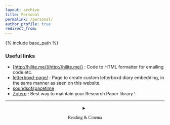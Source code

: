 ```yaml
---
layout: archive
title: Personal
permalink: /personal/
author_profile: true
redirect_from:
---
```


{% include base_path %}

<!-- Google Calendar Appointment Scheduling begin -->
<link href="https://calendar.google.com/calendar/scheduling-button-script.css" rel="stylesheet">
<script src="https://calendar.google.com/calendar/scheduling-button-script.js" async></script>
<script>
(function() {
  var target = document.currentScript;
  window.addEventListener('load', function() {
    calendar.schedulingButton.load({
      url: 'https://calendar.google.com/calendar/appointments/schedules/AcZssZ2pWyc6gXY24OsFC_o2C_PYjHZHF32hO9yAuKx67K86XeTr6MYx1kY6Y3BQj3QePE77o5dhSHO4?gv=true',
      color: '#8E24AA',
      label: "Hangout with me !",
      target,
    });
  });
})();
</script>
<!-- end Google Calendar Appointment Scheduling -->


### Useful links

* [http://hilite.me/](http://hilite.me/) : Code to HTML  formatter for emailing code etc.
* [letterboxd-page/](https://suyoggarg.com/letterboxd-page/) : Page to create custom letterboxd diary embedding, in the same manner as seen on this website.
* [soundsofspacetime](https://www.soundsofspacetime.org/the-basics-of-binary-coalescence.html)
* [Zotero](https://www.zotero.org/) : Best way to maintain your Research Paper library !






---


<div style="object-position:center; text-align:center">
<details>
	<summary> <p style="font-family: mistral;">Reading & Cinema</p></summary>


<!-- Goodreads Block -->
<!-- Have the Goodreads widget embedded inside a widget container that has title -->
    
<style type="text/css" media="screen">
  .widget-title {
    font-family: mistral;
    font-size: 35px;
    text-align: center;
    }
  .gr-widget {
    text-align: center;
    display: flex;
    justify-content: center;
    align-items: center;
  }

  .gr_grid_container {
    /* customize grid container div here. eg: width: 500px; */   }

  .gr_grid_book_container {
    /* customize book cover container div here */
    float: left;
    width: 100px;
    height: 160px;
    padding: 0px 0px;
    overflow: hidden;
  }
</style>

<div class="widget-container">
  <div class="widget-title">My Recent Reads</div>

  <div class='gr-widget'>

  <div id="gr_grid_widget_1698242812">
      <!-- Show static html as a placeholder in case js is not enabled - javascript include will override this if things work -->
    <p>
    <a style="text-align: center; font-family: mistral; font-size: 35px;" rel="nofollow" href="https://www.goodreads.com/review/list/19982554-suyog-garg?shelf=read&utm_medium=api&utm_source=grid_widget">My Recent Reads</a>
    </p>
        <div class="gr_grid_container">
      <div class="gr_grid_book_container"><a title="Malice (Detective Kaga, #1)" rel="nofollow" href="https://www.goodreads.com/book/show/20613611-malice"><img alt="Malice" border="0" src="https://i.gr-assets.com/images/S/compressed.photo.goodreads.com/books/1497270264l/20613611._SX98_.jpg" /></a></div>
      <div class="gr_grid_book_container"><a title="4:50 from Paddington (Miss Marple, #8)" rel="nofollow" href="https://www.goodreads.com/book/show/140278.4"><img alt="4:50 from Paddington" border="0" src="https://i.gr-assets.com/images/S/compressed.photo.goodreads.com/books/1388324483l/140278._SX98_.jpg" /></a></div>
      <div class="gr_grid_book_container"><a title="Ghosts in the Forest (Kindle Single)" rel="nofollow" href="https://www.goodreads.com/book/show/27777511-ghosts-in-the-forest"><img alt="Ghosts in the Forest" border="0" src="https://i.gr-assets.com/images/S/compressed.photo.goodreads.com/books/1447126946l/27777511._SX98_.jpg" /></a></div>
      <div class="gr_grid_book_container"><a title="The Martian" rel="nofollow" href="https://www.goodreads.com/book/show/18007564-the-martian"><img alt="The Martian" border="0" src="https://i.gr-assets.com/images/S/compressed.photo.goodreads.com/books/1413706054l/18007564._SX98_.jpg" /></a></div>
      <div class="gr_grid_book_container"><a title="The Best Ghost Stories Ever Told" rel="nofollow" href="https://www.goodreads.com/book/show/50736881-the-best-ghost-stories-ever-told"><img alt="The Best Ghost Stories Ever Told" border="0" src="https://i.gr-assets.com/images/S/compressed.photo.goodreads.com/books/1570561892l/50736881._SX98_SY160_.jpg" /></a></div>
      <div class="gr_grid_book_container"><a title="The Body in the Library (Miss Marple, #3)" rel="nofollow" href="https://www.goodreads.com/book/show/11688905-the-body-in-the-library"><img alt="The Body in the Library" border="0" src="https://i.gr-assets.com/images/S/compressed.photo.goodreads.com/books/1434883427l/11688905._SX98_.jpg" /></a></div>
      <div class="gr_grid_book_container"><a title="आषाढ़ का एक दिन" rel="nofollow" href="https://www.goodreads.com/book/show/60110977"><img alt="आषाढ़ का एक दिन" border="0" src="https://i.gr-assets.com/images/S/compressed.photo.goodreads.com/books/1642007788l/60110977._SX98_.jpg" /></a></div>
      <div class="gr_grid_book_container"><a title="Shahadat Hasan Manto Ki 21 Shreshtha Kahaniyan (Hindi)" rel="nofollow" href="https://www.goodreads.com/book/show/33965643-shahadat-hasan-manto-ki-21-shreshtha-kahaniyan"><img alt="Shahadat Hasan Manto Ki 21 Shreshtha Kahaniyan" border="0" src="https://i.gr-assets.com/images/S/compressed.photo.goodreads.com/books/1485088904l/33965643._SX98_.jpg" /></a></div>
      <div class="gr_grid_book_container"><a title="Breakfast at Tiffany's" rel="nofollow" href="https://www.goodreads.com/book/show/22925739-breakfast-at-tiffany-s"><img alt="Breakfast at Tiffany's" border="0" src="https://i.gr-assets.com/images/S/compressed.photo.goodreads.com/books/1408243907l/22925739._SX98_.jpg" /></a></div>
      <div class="gr_grid_book_container"><a title="Byomkesh Bakshi Stories" rel="nofollow" href="https://www.goodreads.com/book/show/42869506-byomkesh-bakshi-stories"><img alt="Byomkesh Bakshi Stories" border="0" src="https://i.gr-assets.com/images/S/compressed.photo.goodreads.com/books/1544062538l/42869506._SX98_.jpg" /></a></div>
      <noscript><br/>Share <a rel="nofollow" href="/">book reviews</a> and ratings with Suyog, and even join a <a rel="nofollow" href="/group">book club</a> on Goodreads.</noscript>
    </div>
  </div>

  <!-- Include the external Goodreads JavaScript widget -->
  <script src="https://www.goodreads.com/review/grid_widget/19982554.My%20Recent%20Reads?cover_size=medium&hide_link=true&hide_title=true&num_books=8&order=d&shelf=read&sort=date_read&widget_id=1698242812" type="text/javascript" charset="utf-8"></script>

  </div>
<br/>
</div>




<style type="text/css" media="screen">
  .widget-title {
    font-family: mistral;
    font-size: 35px;
    text-align: center;
    }
  .gr-widget {
    text-align: center;
    display: flex;
    justify-content: center;
    align-items: center;
  }
</style>
<div style="object-position:center; text-align:center">
<br/>
  <div class="widget-title">My Recent Cinema</div>
<br/>
</div>


<!-- letterboxd RSS widget (req paid version) -->
<!--  
<div>
<rssapp-carousel id="08PxBeyH1cRWQWAt"></rssapp-carousel>
<script src="https://widget.rss.app/v1/carousel.js" type="text/javascript" async>
</script>
</div>
-->

<!-- this doesn't sync automatically !
<div class='sk-ww-rss-feed' data-embed-id='25394643'></div>
<script src='https://widgets.sociablekit.com/rss-feed/widget.js' async defer>
</script>
-->

<!-- kamine this stopped working all of a sudden ! Says "username not found", when it is correct obviously, but yah, not a problem with the widget as such, the letterboxd api seems to have this error inherent in it ! -->


<!-- Cloudflare Worker -->

<div style="object-position:center; text-align:center">
<div id="letterboxd-embed-wrapper-tc">Loading...</div>
<div style="object-position:center; text-align:center">
<script>
fetch('https://letterboxd-embed.suyog999sg.workers.dev/?username=gargsuyog')
.then(response => response.text())
.then(data => {
document.getElementById('letterboxd-embed-wrapper-tc').innerHTML = data;
})
</script>
</div>
</div>

</details>
</div>



